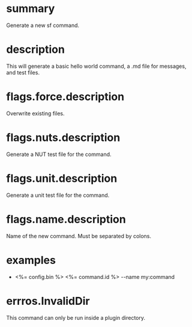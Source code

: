 # summary

Generate a new sf command.

# description

This will generate a basic hello world command, a .md file for messages, and test files.

# flags.force.description

Overwrite existing files.

# flags.nuts.description

Generate a NUT test file for the command.

# flags.unit.description

Generate a unit test file for the command.

# flags.name.description

Name of the new command. Must be separated by colons.

# examples

- <%= config.bin %> <%= command.id %> --name my:command

# errros.InvalidDir

This command can only be run inside a plugin directory.
